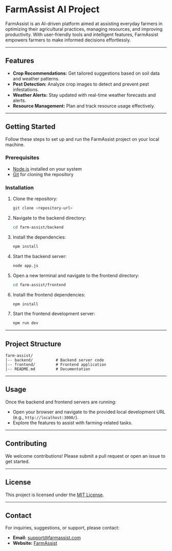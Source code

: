 # FarmAssist AI Project

FarmAssist is an AI-driven platform aimed at assisting everyday farmers in optimizing their agricultural practices, managing resources, and improving productivity. With user-friendly tools and intelligent features, FarmAssist empowers farmers to make informed decisions effortlessly.

---

## Features
- **Crop Recommendations:** Get tailored suggestions based on soil data and weather patterns.
- **Pest Detection:** Analyze crop images to detect and prevent pest infestations.
- **Weather Alerts:** Stay updated with real-time weather forecasts and alerts.
- **Resource Management:** Plan and track resource usage effectively.

---

## Getting Started
Follow these steps to set up and run the FarmAssist project on your local machine.

### Prerequisites
- [Node.js](https://nodejs.org/) installed on your system
- [Git](https://git-scm.com/) for cloning the repository

### Installation
1. Clone the repository:
   ```bash
   git clone <repository-url>
   ```

2. Navigate to the backend directory:
   ```bash
   cd farm-assist/backend
   ```

3. Install the dependencies:
   ```bash
   npm install
   ```

4. Start the backend server:
   ```bash
   node app.js
   ```

5. Open a new terminal and navigate to the frontend directory:
   ```bash
   cd farm-assist/frontend
   ```

6. Install the frontend dependencies:
   ```bash
   npm install
   ```

7. Start the frontend development server:
   ```bash
   npm run dev
   ```

---

## Project Structure
```plaintext
farm-assist/
|-- backend/          # Backend server code
|-- frontend/         # Frontend application
|-- README.md         # Documentation
```

---

## Usage
Once the backend and frontend servers are running:
- Open your browser and navigate to the provided local development URL (e.g., `http://localhost:3000/`).
- Explore the features to assist with farming-related tasks.

---

## Contributing
We welcome contributions! Please submit a pull request or open an issue to get started.

---

## License
This project is licensed under the [MIT License](LICENSE).

---

## Contact
For inquiries, suggestions, or support, please contact:
- **Email:** support@farmassist.com
- **Website:** [FarmAssist](https://www.farmassist.com)
